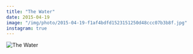 ```yaml
---
title: "The Water"
date: 2015-04-19
image: "/img/photo/2015-04-19-f1af4bdfd1523151250d48ccc07b3b8f.jpg"
instagram: true
---
```


![The Water](/img/photo/2015-04-19-f1af4bdfd1523151250d48ccc07b3b8f.jpg)
